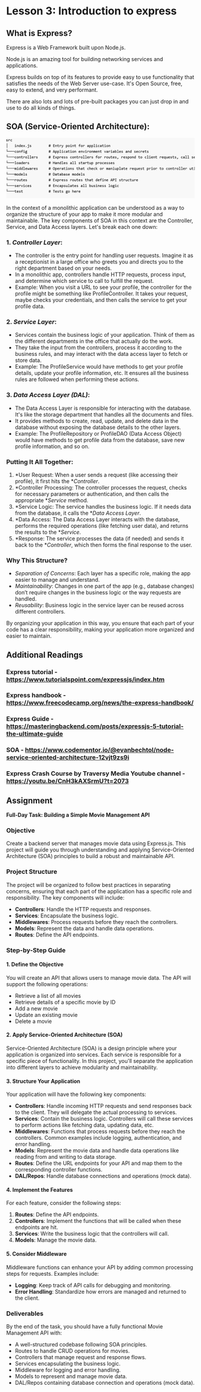 # Lesson 3: Introduction to express

## What is Express?

Express is a Web Framework built upon Node.js.

Node.js is an amazing tool for building networking services and applications.

Express builds on top of its features to provide easy to use functionality that satisfies the needs of the Web Server use-case. It's Open Source, free, easy to extend, and very performant.

There are also lots and lots of pre-built packages you can just drop in and use to do all kinds of things.


## SOA (Service-Oriented Architecture):

![alt text](image.png)

In the context of a monolithic application can be understood as a way to organize the structure of your app to make it more modular and maintainable. The key components of SOA in this context are the Controller, Service, and Data Access layers. Let's break each one down:

### 1. *Controller Layer*:
   - The controller is the entry point for handling user requests. Imagine it as a receptionist in a large office who greets you and directs you to the right department based on your needs.
   - In a monolithic app, controllers handle HTTP requests, process input, and determine which service to call to fulfill the request.
   - Example: When you visit a URL to see your profile, the controller for the profile might be something like ProfileController. It takes your request, maybe checks your credentials, and then calls the service to get your profile data.

### 2. *Service Layer*:
   - Services contain the business logic of your application. Think of them as the different departments in the office that actually do the work.
   - They take the input from the controllers, process it according to the business rules, and may interact with the data access layer to fetch or store data.
   - Example: The ProfileService would have methods to get your profile details, update your profile information, etc. It ensures all the business rules are followed when performing these actions.

### 3. *Data Access Layer (DAL)*:
   - The Data Access Layer is responsible for interacting with the database. It's like the storage department that handles all the documents and files.
   - It provides methods to create, read, update, and delete data in the database without exposing the database details to the other layers.
   - Example: The ProfileRepository or ProfileDAO (Data Access Object) would have methods to get profile data from the database, save new profile information, and so on.

### Putting It All Together:

1. *User Request: When a user sends a request (like accessing their profile), it first hits the **Controller*.
2. *Controller Processing: The controller processes the request, checks for necessary parameters or authentication, and then calls the appropriate **Service* method.
3. *Service Logic: The service handles the business logic. If it needs data from the database, it calls the **Data Access Layer*.
4. *Data Access: The Data Access Layer interacts with the database, performs the required operations (like fetching user data), and returns the results to the **Service*.
5. *Response: The service processes the data (if needed) and sends it back to the **Controller*, which then forms the final response to the user.

### Why This Structure?

- *Separation of Concerns*: Each layer has a specific role, making the app easier to manage and understand.
- *Maintainability*: Changes in one part of the app (e.g., database changes) don’t require changes in the business logic or the way requests are handled.
- *Reusability*: Business logic in the service layer can be reused across different controllers.

By organizing your application in this way, you ensure that each part of your code has a clear responsibility, making your application more organized and easier to maintain.





## Additional Readings

### Express tutorial - https://www.tutorialspoint.com/expressjs/index.htm

### Express handbook - https://www.freecodecamp.org/news/the-express-handbook/

### Express Guide - https://masteringbackend.com/posts/expressjs-5-tutorial-the-ultimate-guide

### SOA - https://www.codementor.io/@evanbechtol/node-service-oriented-architecture-12vjt9zs9i

### Express Crash Course by Traversy Media Youtube channel - https://youtu.be/CnH3kAXSrmU?t=2073





## Assignment 

**Full-Day Task: Building a Simple Movie Management API**

### Objective
Create a backend server that manages movie data using Express.js. This project will guide you through understanding and applying Service-Oriented Architecture (SOA) principles to build a robust and maintainable API.

### Project Structure
The project will be organized to follow best practices in separating concerns, ensuring that each part of the application has a specific role and responsibility. The key components will include:
- **Controllers**: Handle the HTTP requests and responses.
- **Services**: Encapsulate the business logic.
- **Middlewares**: Process requests before they reach the controllers.
- **Models**: Represent the data and handle data operations.
- **Routes**: Define the API endpoints.

### Step-by-Step Guide
#### 1. Define the Objective
You will create an API that allows users to manage movie data. The API will support the following operations:
- Retrieve a list of all movies
- Retrieve details of a specific movie by ID
- Add a new movie
- Update an existing movie
- Delete a movie

#### 2. Apply Service-Oriented Architecture (SOA)
Service-Oriented Architecture (SOA) is a design principle where your application is organized into services. Each service is responsible for a specific piece of functionality. In this project, you'll separate the application into different layers to achieve modularity and maintainability.

#### 3. Structure Your Application
Your application will have the following key components:
- **Controllers**: Handle incoming HTTP requests and send responses back to the client. They will delegate the actual processing to services.
- **Services**: Contain the business logic. Controllers will call these services to perform actions like fetching data, updating data, etc.
- **Middlewares**: Functions that process requests before they reach the controllers. Common examples include logging, authentication, and error handling.
- **Models**: Represent the movie data and handle data operations like reading from and writing to data storage.
- **Routes**: Define the URL endpoints for your API and map them to the corresponding controller functions.
- **DAL/Repos**: Handle database connections and operations (mock data).

#### 4. Implement the Features
For each feature, consider the following steps:
1. **Routes**: Define the API endpoints.
2. **Controllers**: Implement the functions that will be called when these endpoints are hit.
3. **Services**: Write the business logic that the controllers will call.
4. **Models**: Manage the movie data.

#### 5. Consider Middleware
Middleware functions can enhance your API by adding common processing steps for requests. Examples include:
- **Logging**: Keep track of API calls for debugging and monitoring.
- **Error Handling**: Standardize how errors are managed and returned to the client.

### Deliverables
By the end of the task, you should have a fully functional Movie Management API with:
- A well-structured codebase following SOA principles.
- Routes to handle CRUD operations for movies.
- Controllers that manage request and response flows.
- Services encapsulating the business logic.
- Middleware for logging and error handling.
- Models to represent and manage movie data.
- DAL/Repos containing database connection and operations (mock data).









